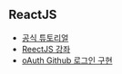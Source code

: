 ## ReactJS

- [공식 튜토리얼](https://ko.reactjs.org/tutorial/tutorial.html)
- [ReectJS 강좌](https://velopert.com/reactjs-tutorials)
- [oAuth Github 로그인 구현](https://rrecoder.tistory.com/148)
